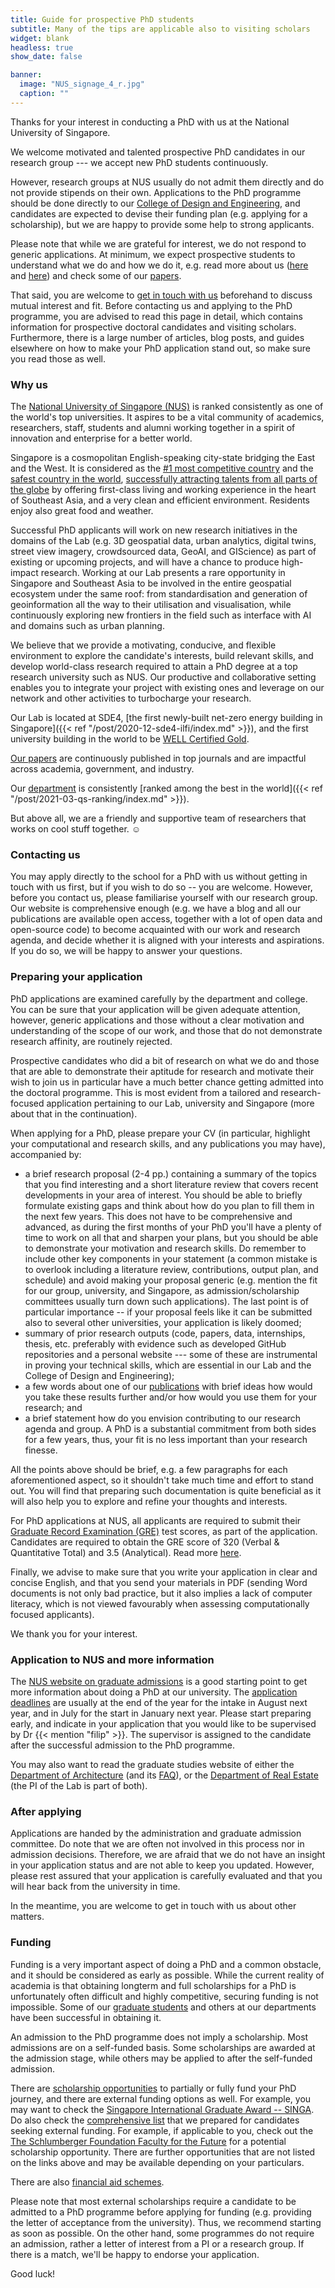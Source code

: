```yaml
---
title: Guide for prospective PhD students
subtitle: Many of the tips are applicable also to visiting scholars 
widget: blank
headless: true
show_date: false

banner:
  image: "NUS_signage_4_r.jpg"
  caption: ""
---
```


Thanks for your interest in conducting a PhD with us at the National University of Singapore.

We welcome motivated and talented prospective PhD candidates in our research group --- we accept new PhD students continuously.

However, research groups at NUS usually do not admit them directly and do not provide stipends on their own.
Applications to the PhD programme should be done directly to our [College of Design and Engineering](http://www.cde.nus.edu.sg), and candidates are expected to devise their funding plan (e.g. applying for a scholarship), but we are happy to provide some help to strong applicants.

Please note that while we are grateful for interest, we do not respond to generic applications. 
At minimum, we expect prospective students to understand what we do and how we do it, e.g. read more about us ([here](../../about) and [here](../why-us)) and check some of our [papers](/publication).

That said, you are welcome to [get in touch with us](/#contact) beforehand to discuss mutual interest and fit.
Before contacting us and applying to the PhD programme, you are advised to read this page in detail, which contains information for prospective doctoral candidates and visiting scholars.
Furthermore, there is a large number of articles, blog posts, and guides elsewhere on how to make your PhD application stand out, so make sure you read those as well.

### Why us

The [National University of Singapore (NUS)](http://www.nus.edu.sg) is ranked consistently as one of the world's top universities.
It aspires to be a vital community of academics, researchers, staff, students and alumni working together in a spirit of innovation and enterprise for a better world.

Singapore is a cosmopolitan English-speaking city-state bridging the East and the West.
It is considered as the [#1 most competitive country](https://www.straitstimes.com/business/economy/singapore-economy-ranked-worlds-most-competitive) and the [safest country in the world](https://www.asiaone.com/singapore/singapore-ranked-safest-country-world-above-japan-survey), [successfully attracting talents from all parts of the globe](https://www.straitstimes.com/singapore/singapore-retains-top-spot-in-asia-pacific-index-for-talent-competitiveness) by offering first-class living and working experience in the heart of Southeast Asia, and a very clean and efficient environment.
Residents enjoy also great food and weather.

Successful PhD applicants will work on new research initiatives in the domains of the Lab (e.g. 3D geospatial data, urban analytics, digital twins, street view imagery, crowdsourced data, GeoAI, and GIScience) as part of existing or upcoming projects, and will have a chance to produce high-impact research.
Working at our Lab presents a rare opportunity in Singapore and Southeast Asia to be involved in the entire geospatial ecosystem under the same roof: from standardisation and generation of geoinformation all the way to their utilisation and visualisation, while continuously exploring new frontiers in the field such as interface with AI and domains such as urban planning.

We believe that we provide a motivating, conducive, and flexible environment to explore the candidate's interests, build relevant skills, and develop world-class research required to attain a PhD degree at a top research university such as NUS.
Our productive and collaborative setting enables you to integrate your project with existing ones and leverage on our network and other activities to turbocharge your research.

Our Lab is located at SDE4, [the first newly-built net-zero energy building in Singapore]({{< ref "/post/2020-12-sde4-ilfi/index.md" >}}), and the first university building in the world to be [WELL Certified Gold](https://www.wellcertified.com/).

[Our papers](/publication/) are continuously published in top journals and are impactful across academia, government, and industry.

Our [department](https://www.sde.nus.edu.sg/arch/) is consistently [ranked among the best in the world]({{< ref "/post/2021-03-qs-ranking/index.md" >}}).

But above all, we are a friendly and supportive team of researchers that works on cool stuff together. :relaxed:

### Contacting us

You may apply directly to the school for a PhD with us without getting in touch with us first, but if you wish to do so -- you are welcome.
However, before you contact us, please familiarise yourself with our research group.
Our website is comprehensive enough (e.g. we have a blog and all our publications are available open access, together with a lot of open data and open-source code) to become acquainted with our work and research agenda, and decide whether it is aligned with your interests and aspirations.
If you do so, we will be happy to answer your questions.


### Preparing your application

PhD applications are examined carefully by the department and college.
You can be sure that your application will be given adequate attention, however, generic applications and those without a clear motivation and understanding of the scope of our work, and those that do not demonstrate research affinity, are routinely rejected.

Prospective candidates who did a bit of research on what we do and those that are able to demonstrate their aptitude for research and motivate their wish to join us in particular have a much better chance getting admitted into the doctoral programme.
This is most evident from a tailored and research-focused application pertaining to our Lab, university and Singapore (more about that in the continuation).

When applying for a PhD, please prepare your CV (in particular, highlight your computational and research skills, and any publications you may have), accompanied by:
* a brief research proposal (2-4 pp.) containing a summary of the topics that you find interesting and a short literature review that covers recent developments in your area of interest. You should be able to briefly formulate existing gaps and think about how do you plan to fill them in the next few years. This does not have to be comprehensive and advanced, as during the first months of your PhD you'll have a plenty of time to work on all that and sharpen your plans, but you should be able to demonstrate your motivation and research skills. Do remember to include other key components in your statement (a common mistake is to overlook including a literature review, contributions, output plan, and schedule) and avoid making your proposal generic (e.g. mention the fit for our group, university, and Singapore, as admission/scholarship committees usually turn down such applications). The last point is of particular importance -- if your proposal feels like it can be submitted also to several other universities, your application is likely doomed;
* summary of prior research outputs (code, papers, data, internships, thesis, etc. preferably with evidence such as developed GitHub repositories and a personal website --- some of these are instrumental in proving your technical skills, which are essential in our Lab and the College of Design and Engineering);
* a few words about one of our [publications](/publication) with brief ideas how would you take these results further and/or how would you use them for your research; and
* a brief statement how do you envision contributing to our research agenda and group. A PhD is a substantial commitment from both sides for a few years, thus, your fit is no less important than your research finesse.

All the points above should be brief, e.g. a few paragraphs for each aforementioned aspect, so it shouldn't take much time and effort to stand out.
You will find that preparing such documentation is quite beneficial as it will also help you to explore and refine your thoughts and interests.

For PhD applications at NUS, all applicants are required to submit their [Graduate Record Examination (GRE)](https://www.ets.org/gre.html) test scores, as part of the application.
Candidates are required to obtain the GRE score of 320 (Verbal & Quantitative Total) and 3.5 (Analytical).
Read more [here](https://cde.nus.edu.sg/graduate/graduate-programmes-by-research/admission-requirement-2/).

Finally, we advise to make sure that you write your application in clear and concise English, and that you send your materials in PDF (sending Word documents is not only bad practice, but it also implies a lack of computer literacy, which is not viewed favourably when assessing computationally focused applicants).

We thank you for your interest.

### Application to NUS and more information

The [NUS website on graduate admissions](https://nusgs.nus.edu.sg) is a good starting point to get more information about doing a PhD at our university.
The [application deadlines](https://cde.nus.edu.sg/graduate/graduate-programmes-by-research/application-period-2/) are usually at the end of the year for the intake in August next year, and in July for the start in January next year.
Please start preparing early, and indicate in your application that you would like to be supervised by Dr {{< mention "filip" >}}.
The supervisor is assigned to the candidate after the successful admission to the PhD programme.

You may also want to read the graduate studies website of either the [Department of Architecture](https://cde.nus.edu.sg/arch/programmes/higher-degrees-by-research/) (and its [FAQ](https://cde.nus.edu.sg/arch/programmes/higher-degrees-by-research/frequently-asked-questions/)), or the [Department of Real Estate](https://bschool.nus.edu.sg/real-estate/phd/curriculum/) (the PI of the Lab is part of both).

### After applying

Applications are handed by the administration and graduate admission committee.
Do note that we are often not involved in this process nor in admission decisions.
Therefore, we are afraid that we do not have an insight in your application status and are not able to keep you updated.
However, please rest assured that your application is carefully evaluated and that you will hear back from the university in time.

In the meantime, you are welcome to get in touch with us about other matters.

### Funding

Funding is a very important aspect of doing a PhD and a common obstacle, and it should be considered as early as possible.
While the current reality of academia is that obtaining longterm and full scholarships for a PhD is unfortunately often difficult and highly competitive, securing funding is not impossible.
Some of our [graduate students](/people/) and others at our departments have been successful in obtaining it.

An admission to the PhD programme does not imply a scholarship.
Most admissions are on a self-funded basis. 
Some scholarships are awarded at the admission stage, while others may be applied to after the self-funded admission. 

There are [scholarship opportunities](https://nusgs.nus.edu.sg/scholarships/) to partially or fully fund your PhD journey, and there are external funding options as well.
For example, you may want to check the [Singapore International Graduate Award -- SINGA](https://www.a-star.edu.sg/Scholarships/for-graduate-studies/singapore-international-graduate-award-singa).
Do also check the [comprehensive list](../fellowships) that we prepared for candidates seeking external funding.
For example, if applicable to you, check out the [The Schlumberger Foundation Faculty for the Future](https://www.facultyforthefuture.net) for a potential scholarship opportunity.
There are further opportunities that are not listed on the links above and may be available depending on your particulars.

There are also [financial aid schemes](https://nusgs.nus.edu.sg/financial-aid/).

Please note that most external scholarships require a candidate to be admitted to a PhD programme before applying for funding (e.g. providing the letter of acceptance from the university).
Thus, we recommend starting as soon as possible.
On the other hand, some programmes do not require an admission, rather a letter of interest from a PI or a research group.
If there is a match, we'll be happy to endorse your application.

Good luck!
